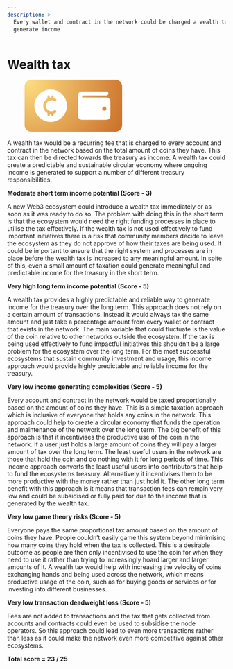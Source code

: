 ```yaml
---
description: >-
  Every wallet and contract in the network could be charged a wealth tax to
  generate income
---
```


# Wealth tax

<div align="left"><figure><img src="../../.gitbook/assets/income-asset-holding-tax.png" alt="" width="225"><figcaption></figcaption></figure></div>

A wealth tax would be a recurring fee that is charged to every account and contract in the network based on the total amount of coins they have. This tax can then be directed towards the treasury as income. A wealth tax could create a predictable and sustainable circular economy where ongoing income is generated to support a number of different treasury responsibilities.



**Moderate short term income potential (Score - 3)**

A new Web3 ecosystem could introduce a wealth tax immediately or as soon as it was ready to do so. The problem with doing this in the short term is that the ecosystem would need the right funding processes in place to utilise the tax effectively. If the wealth tax is not used effectively to fund important initiatives there is a risk that community members decide to leave the ecosystem as they do not approve of how their taxes are being used. It could be important to ensure that the right system and processes are in place before the wealth tax is increased to any meaningful amount. In spite of this, even a small amount of taxation could generate meaningful and predictable income for the treasury in the short term.



**Very high long term income potential (Score - 5)**

A wealth tax provides a highly predictable and reliable way to generate income for the treasury over the long term. This approach does not rely on a certain amount of transactions. Instead it would always tax the same amount and just take a percentage amount from every wallet or contract that exists in the network. The main variable that could fluctuate is the value of the coin relative to other networks outside the ecosystem. If the tax is being used effectively to fund impactful initiatives this shouldn’t be a large problem for the ecosystem over the long term. For the most successful ecosystems that sustain community investment and usage, this income approach would provide highly predictable and reliable income for the treasury.



**Very low income generating complexities (Score - 5)**

Every account and contract in the network would be taxed proportionally based on the amount of coins they have. This is a simple taxation approach which is inclusive of everyone that holds any coins in the network. This approach could help to create a circular economy that funds the operation and maintenance of the network over the long term. The big benefit of this approach is that it incentivises the productive use of the coin in the network. If a user just holds a large amount of coins they will pay a larger amount of tax over the long term. The least useful users in the network are those that hold the coin and do nothing with it for long periods of time. This income approach converts the least useful users into contributors that help to fund the ecosystems treasury. Alternatively it incentivises them to be more productive with the money rather than just hold it. The other long term benefit with this approach is it means that transaction fees can remain very low and could be subsidised or fully paid for due to the income that is generated by the wealth tax.



**Very low game theory risks (Score - 5)**

Everyone pays the same proportional tax amount based on the amount of coins they have. People couldn’t easily game this system beyond minimising how many coins they hold when the tax is collected. This is a desirable outcome as people are then only incentivised to use the coin for when they need to use it rather than trying to increasingly hoard larger and larger amounts of it. A wealth tax would help with increasing the velocity of coins exchanging hands and being used across the network, which means productive usage of the coin, such as for buying goods or services or for investing into different businesses.



**Very low transaction deadweight loss (Score - 5)**

Fees are not added to transactions and the tax that gets collected from accounts and contracts could even be used to subsidise the node operators. So this approach could lead to even more transactions rather than less as it could make the network even more competitive against other ecosystems.



**Total score = 23 / 25**
